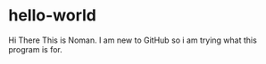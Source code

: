 # hello-world

Hi There
 This is Noman. I am new to GitHub so i am trying what this program is for.
